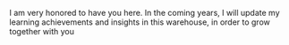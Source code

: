 I am very honored to have you here. In the coming years, I will update my learning achievements and insights in this warehouse, in order to grow together with you
